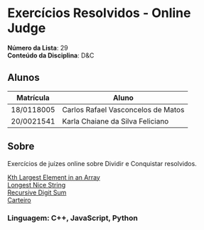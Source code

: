 # Exercícios Resolvidos - Online Judge

**Número da Lista**: 29<br>
**Conteúdo da Disciplina**: D&C<br>

## Alunos
|Matrícula | Aluno |
| -- | -- |
| 18/0118005 | Carlos Rafael Vasconcelos de Matos |
| 20/0021541 | Karla Chaiane da Silva Feliciano    |

## Sobre 
Exercícios de juízes online sobre Dividir e Conquistar resolvidos.

[Kth Largest Element in an Array](https://leetcode.com/problems/kth-largest-element-in-an-array/)  
[Longest Nice String](https://leetcode.com/problems/kth-largest-element-in-an-array/)  
[Recursive Digit Sum](https://www.hackerrank.com/challenges/recursive-digit-sum/problem)  
[Carteiro](./carteiro/carteiro.pdf)  


### **Linguagem**: C++, JavaScript, Python<br>
